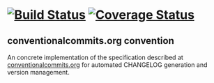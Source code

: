 # [![Build Status][travis-image]][travis-url] [![Coverage Status][coveralls-image]][coveralls-url]

## conventionalcommits.org convention

An concrete implementation of the specification described at
[conventionalcommits.org](https://conventionalcommits.org/) for automated
CHANGELOG generation and version management.

[travis-image]: https://travis-ci.org/conventional-changelog/conventional-changelog-angular.svg?branch=master
[travis-url]: https://travis-ci.org/conventional-changelog/conventional-changelog
[coveralls-image]: https://coveralls.io/repos/conventional-changelog/conventional-changelog/badge.svg
[coveralls-url]: https://coveralls.io/r/conventional-changelog/conventional-changelog

